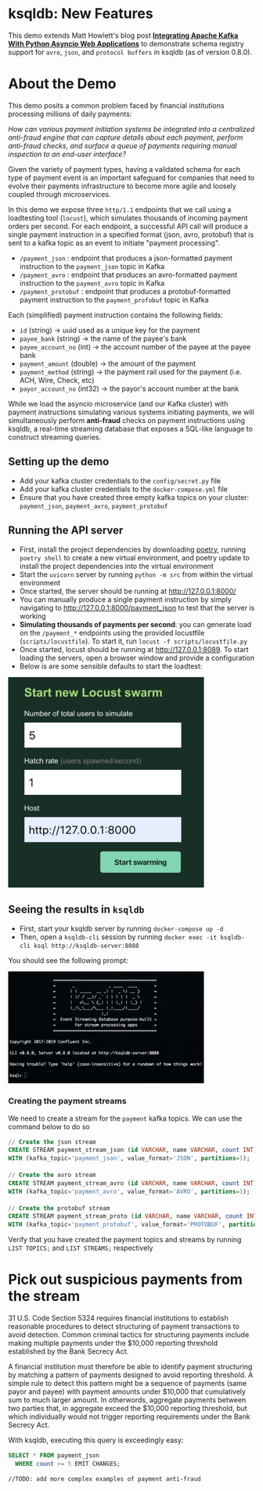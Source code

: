 # ksqldb: New Features
This demo extends Matt Howlett's blog post [**Integrating Apache Kafka With Python Asyncio Web Applications**](https://www.confluent.io/blog/kafka-python-asyncio-integration/) to demonstrate schema registry support for `avro`, `json`, and `protocol buffers` in ksqldb (as of version 0.8.0).

# About the Demo
This demo posits a common problem faced by financial institutions processing millions of daily payments:


*How can various payment initiation systems be integrated into a centralized anti-fraud engine that can capture details about each payment, perform anti-fraud checks, and surface a queue of payments requiring manual inspection to an end-user interface?*


Given the variety of payment types, having a validated schema for each type of payment event is an important safeguard for companies that need to evolve their payments infrastructure to become more agile and loosely coupled through microservices.

In this demo we expose three `http/1.1` endpoints that we call using a loadtesting tool (`locust`), which simulates thousands of incoming payment orders per second.  For each endpoint, a successful API call will produce a single payment instruction in a specified format (json, avro, protobuf) that is sent to a kafka topic as an event to initiate "payment processing".

- `/payment_json` : endpoint that produces a json-formatted payment instruction to the `payment_json` topic in Kafka
- `/payment_avro` : endpoint that produces an avro-formatted payment instruction to the `payment_avro` topic in Kafka
- `/payment_protobuf` : endpoint that produces a protobuf-formatted payment instruction to the `payment_profobuf` topic in Kafka

Each (simplified) payment instruction contains the following fields:
- `id` (string) -> uuid used as a unique key for the payment
- `payee_bank` (string) -> the name of the payee's bank
- `payee_account_no` (int) -> the account number of the payee at the payee bank
- `payment_amount` (double) -> the amount of the payment
- `payment_method` (string) -> the payment rail used for the payment (i.e. ACH, Wire, Check, etc)
- `payor_account_no` (int32) -> the payor's account number at the bank

While we load the asyncio microservice (and our Kafka cluster) with payment instructions simulating various systems initiating payments, we will simultaneously perform **anti-fraud** checks on payment instructions using ksqldb, a real-time streaming database that exposes a SQL-like language to construct streaming queries.

## Setting up the demo
- Add your kafka cluster credentials to the `config/secret.py` file
- Add your kafka cluster credentials to the `docker-compose.yml` file
- Ensure that you have created three empty kafka topics on your cluster: `payment_json`, `payment_avro`, `payment_protobuf`

## Running the API server
- First, install the project dependencies by downloading [poetry](https://python-poetry.org/), running `poetry shell` to create a new virtual environment, and poetry update to install the project dependencies into the virtual environment
- Start the `uvicorn` server by running `python -m src` from within the virtual environment
- Once started, the server should be running at http://127.0.0.1:8000/
- You can manually produce a single payment instruction by simply navigating to http://127.0.0.1:8000/payment_json to test that the server is working
- **Simulating thousands of payments per second**: you can generate load on the `/payment_*` endpoints using the provided locustfile (`scripts/locustfile`).  To start it, run `locust -f scripts/locustfile.py`
- Once started, locust should be running at http://127.0.0.1:8089.  To start loading the servers, open a browser window and provide a configuration
- Below is are some sensible defaults to start the loadtest:

<img src="img/loadtest.png" width="400">

## Seeing the results in `ksqldb`
- First, start your ksqldb server by running `docker-compose up -d`
- Then, open a `ksqldb-cli` session by running `docker exec -it ksqldb-cli ksql http://ksqldb-server:8088`

You should see the following prompt:

<img src="img/ksql-cli.png" width="400">

### Creating the payment streams
We need to create a stream for the `payment` kafka topics.  We can use the command below to do so
```sql
// Create the json stream
CREATE STREAM payment_stream_json (id VARCHAR, name VARCHAR, count INT)
WITH (kafka_topic='payment_json', value_format='JSON', partitions=1);

// Create the avro stream
CREATE STREAM payment_stream_avro (id VARCHAR, name VARCHAR, count INT)
WITH (kafka_topic='payment_avro', value_format='AVRO', partitions=1);

// Create the protobuf stream
CREATE STREAM payment_stream_proto (id VARCHAR, name VARCHAR, count INT)
WITH (kafka_topic='payment_protobuf', value_format='PROTOBUF', partitions=1);
```
Verify that you have created the payment topics and streams by running `LIST TOPICS;` and `LIST STREAMS;` respectively

# Pick out suspicious payments from the stream
31 U.S. Code Section 5324 requires financial institutions to establish reasonable procedures to detect structuring of payment transactions to avoid detection.  Common criminal tactics for structuring payments include making multiple payments under the $10,000 reporting threshold established by the Bank Secrecy Act.

A financial institution must therefore be able to identify payment structuring by matching a pattern of payments designed to avoid reporting threshold.  A simple rule to detect this pattern might be a sequence of payments (same payor and payee) with payment amounts under $10,000 that cumulatively sum to much larger amount.  In otherwords, aggregate payments between two parties that, in aggregate exceed the $10,000 reporting threshold, but which individually would not trigger reporting requirements under the Bank Secrecy Act.

With ksqldb, executing this query is exceedingly easy:
```sql
SELECT * FROM payment_json
  WHERE count >= 5 EMIT CHANGES;
```


```
//TODO: add more complex examples of payment anti-fraud
```
